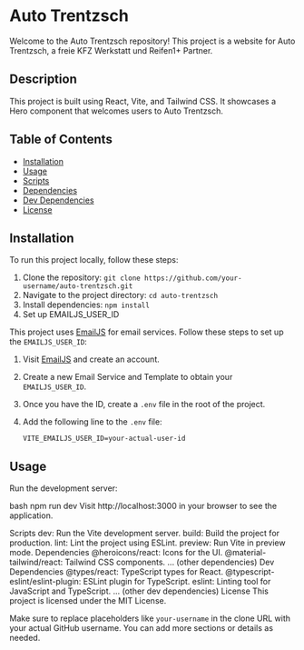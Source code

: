 # Auto Trentzsch

Welcome to the Auto Trentzsch repository! This project is a website for Auto Trentzsch, a freie KFZ Werkstatt und Reifen1+ Partner.

## Description

This project is built using React, Vite, and Tailwind CSS. It showcases a Hero component that welcomes users to Auto Trentzsch.

## Table of Contents

- [Installation](#installation)
- [Usage](#usage)
- [Scripts](#scripts)
- [Dependencies](#dependencies)
- [Dev Dependencies](#dev-dependencies)
- [License](#license)

## Installation

To run this project locally, follow these steps:

1. Clone the repository: `git clone https://github.com/your-username/auto-trentzsch.git`
2. Navigate to the project directory: `cd auto-trentzsch`
3. Install dependencies: `npm install`
4. Set up EMAILJS_USER_ID

This project uses [EmailJS](https://www.emailjs.com/) for email services. Follow these steps to set up the `EMAILJS_USER_ID`:

1. Visit [EmailJS](https://www.emailjs.com/) and create an account.
2. Create a new Email Service and Template to obtain your `EMAILJS_USER_ID`.
3. Once you have the ID, create a `.env` file in the root of the project.
4. Add the following line to the `.env` file:

   ```dotenv
   VITE_EMAILJS_USER_ID=your-actual-user-id
   
## Usage

Run the development server:

bash
npm run dev
Visit http://localhost:3000 in your browser to see the application.

Scripts
dev: Run the Vite development server.
build: Build the project for production.
lint: Lint the project using ESLint.
preview: Run Vite in preview mode.
Dependencies
@heroicons/react: Icons for the UI.
@material-tailwind/react: Tailwind CSS components.
... (other dependencies)
Dev Dependencies
@types/react: TypeScript types for React.
@typescript-eslint/eslint-plugin: ESLint plugin for TypeScript.
eslint: Linting tool for JavaScript and TypeScript.
... (other dev dependencies)
License
This project is licensed under the MIT License.


Make sure to replace placeholders like `your-username` in the clone URL with your actual GitHub username. You can add more sections or details as needed.
